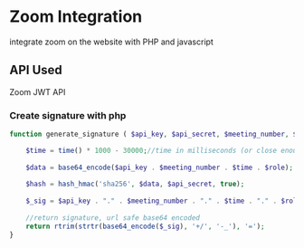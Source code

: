 # Zoom Integration

integrate zoom on the website with PHP and javascript

## API Used

Zoom JWT API

### Create signature with php
```php
function generate_signature ( $api_key, $api_secret, $meeting_number, $role){

    $time = time() * 1000 - 30000;//time in milliseconds (or close enough)
            
    $data = base64_encode($api_key . $meeting_number . $time . $role);
            
    $hash = hash_hmac('sha256', $data, $api_secret, true);
            
    $_sig = $api_key . "." . $meeting_number . "." . $time . "." . $role . "." . base64_encode($hash);
            
    //return signature, url safe base64 encoded
    return rtrim(strtr(base64_encode($_sig), '+/', '-_'), '=');
}
```

